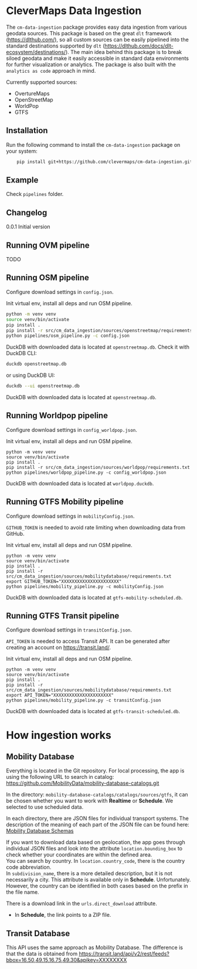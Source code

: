 # CleverMaps Data Ingestion

The `cm-data-ingestion` package provides easy data ingestion from various geodata sources. This package is based on the great `dlt` framework (https://dlthub.com/), so all custom sources can be easily pipelined into the standard destinations supported by `dlt` (https://dlthub.com/docs/dlt-ecosystem/destinations/). The main idea behind this package is to break siloed geodata and make it easily accessible in standard data environments for further visualization or analytics. The package is also built with the `analytics as code` approach in mind.

Currently supported sources:
* OvertureMaps
* OpenStreetMap
* WorldPop
* GTFS

## Installation

Run the following command to install the `cm-data-ingestion` package on your system:

```bash
    pip install git+https://github.com/clevermaps/cm-data-ingestion.git
```

## Example

Check `pipelines` folder.

## Changelog

0.0.1 Initial version


## Running OVM pipeline

TODO

## Running OSM pipeline

Configure download settings in `config.json`.

Init virtual env, install all deps and run OSM pipeline.

```bash
python -m venv venv
source venv/bin/activate
pip install .
pip install -r src/cm_data_ingestion/sources/openstreetmap/requirements.txt
python pipelines/osm_pipeline.py -c config.json
```

DuckDB with downloaded data is located at `openstreetmap.db`. Check it with DuckDB CLI:

```bash
duckdb openstreetmap.db
```

or using DuckDB UI:

```bash
duckdb --ui openstreetmap.db
```
DuckDB with downloaded data is located at `openstreetmap.db`.


## Running Worldpop pipeline

Configure download settings in `config_worldpop.json`.

Init virtual env, install all deps and run OSM pipeline.
```
python -m venv venv
source venv/bin/activate
pip install .
pip install -r src/cm_data_ingestion/sources/worldpop/requirements.txt
python pipelines/worldpop_pipeline.py -c config_worldpop.json
```

DuckDB with downloaded data is located at `worldpop.duckdb`.



## Running GTFS Mobility pipeline

Configure download settings in `mobilityConfig.json`.

`GITHUB_TOKEN` is needed to avoid rate limiting when downloading data from GitHub.

Init virtual env, install all deps and run OSM pipeline.
```
python -m venv venv
source venv/bin/activate
pip install .
pip install -r src/cm_data_ingestion/sources/mobilitydatabase/requirements.txt
export GITHUB_TOKEN="XXXXXXXXXXXXXXXXXXXXXX"
python pipelines/mobility_pipeline.py -c mobilityConfig.json
```

DuckDB with downloaded data is located at `gtfs-mobility-scheduled.db`.

## Running GTFS Transit pipeline

Configure download settings in `transitConfig.json`.

`API_TOKEN` is needed to access Transit API. 
It can be generated after creating an account on https://transit.land/.

Init virtual env, install all deps and run OSM pipeline.
```
python -m venv venv
source venv/bin/activate
pip install .
pip install -r src/cm_data_ingestion/sources/mobilitydatabase/requirements.txt
export API_TOKEN="XXXXXXXXXXXXXXXXXXXXXX"
python pipelines/mobility_pipeline.py -c transitConfig.json
```

DuckDB with downloaded data is located at `gtfs-transit-scheduled.db`.

# How ingestion works

## Mobility Database

Everything is located in the Git repository. For local processing, the app is using the following URL to search in catalog:
https://github.com/MobilityData/mobility-database-catalogs.git


In the directory: `mobility-database-catalogs/catalogs/sources/gtfs`, it can be chosen whether you want to work with **Realtime** or **Schedule**.
We selected to use scheduled data.

In each directory, there are JSON files for individual transport systems. The description of the meaning of each part of the JSON file can be found here:  
[Mobility Database Schemas](https://github.com/MobilityData/mobility-database-catalogs/tree/main/schemas)

If you want to download data based on geolocation, the app goes through individual JSON files and look into the attribute `location.bounding_box` to check whether your coordinates are within the defined area.  
You can search by country. In `location.country_code`, there is the country code abbreviation.  
In `subdivision_name`, there is a more detailed description, but it is not necessarily a city. This attribute is available only in **Schedule**. Unfortunately. 
However, the country can be identified in both cases based on the prefix in the file name.

There is a download link in the `urls.direct_download` attribute.
- In **Schedule**, the link points to a ZIP file.

## Transit Database

This API uses the same approach as Mobility Database. The difference is that the data is obtained from https://transit.land/api/v2/rest/feeds?bbox=16.50,49.15,16.75,49.30&apikey=XXXXXXXX